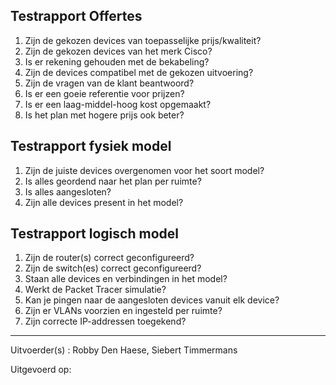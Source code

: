 ## Testrapport Offertes
1. Zijn de gekozen devices van toepasselijke prijs/kwaliteit?
2. Zijn de gekozen devices van het merk Cisco?
3. Is er rekening gehouden met de bekabeling?
4. Zijn de devices compatibel met de gekozen uitvoering?
5. Zijn de vragen van de klant beantwoord?
6. Is er een goeie referentie voor prijzen?
7. Is er een laag-middel-hoog kost opgemaakt?
8. Is het plan met hogere prijs ook beter?


## Testrapport fysiek model ##
1. Zijn de juiste devices overgenomen voor het soort model?
2. Is alles geordend naar het plan per ruimte?
3. Is alles aangesloten?
4. Zijn alle devices present in het model?


## Testrapport logisch model ##
1. Zijn de router(s) correct geconfigureerd?
2. Zijn de switch(es) correct geconfigureerd?
3. Staan alle devices en verbindingen in het model?
4. Werkt de Packet Tracer simulatie?
5. Kan je pingen naar de aangesloten devices vanuit elk device?
6. Zijn er VLANs voorzien en ingesteld per ruimte?
7. Zijn correcte IP-addressen toegekend?



----------

Uitvoerder(s) : Robby Den Haese, Siebert Timmermans

Uitgevoerd op:



